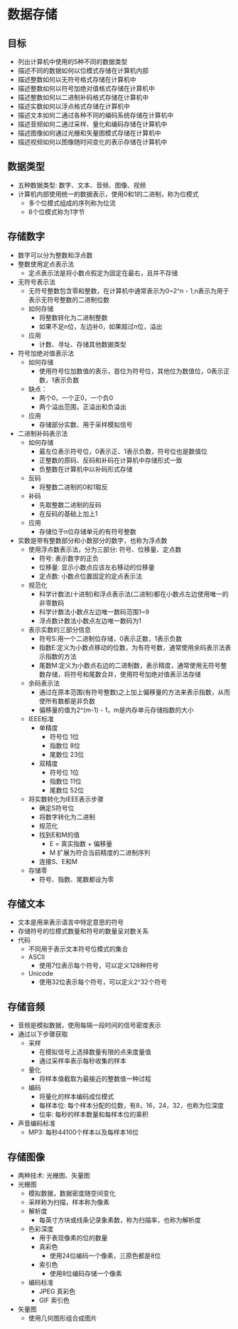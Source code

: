 # 数据存储

## 目标
- 列出计算机中使用的5种不同的数据类型
- 描述不同的数据如何以位模式存储在计算机内部
- 描述整数如何以无符号格式存储在计算机中
- 描述整数如何以符号加绝对值格式存储在计算机中
- 描述整数如何以二进制补码格式存储在计算机中
- 描述实数如何以浮点格式存储在计算机中
- 描述文本如何二通过各种不同的编码系统存储在计算机中
- 描述音频如何二通过采样、量化和编码存储在计算机中
- 描述图像如何通过光栅和矢量图模式存储在计算机中
- 描述视频如何以图像随时间变化的表示存储在计算机中

## 数据类型
- 五种数据类型: 数字、文本、音频、图像、视频
- 计算机内部使用统一的数据表示，使用0和1的二进制，称为位模式
    - 多个位模式组成的序列称为位流
    - 8个位模式称为1字节

## 存储数字
- 数字可以分为整数和浮点数
- 整数使用定点表示法
    - 定点表示法是将小数点假定为固定在最右，且并不存储
- 无符号表示法
    - 无符号整数包含零和整数，在计算机中通常表示为0~2^n - 1,n表示为用于表示无符号整数的二进制位数
    - 如何存储
        - 将整数转化为二进制整数
        - 如果不足n位，左边补0，如果超过n位，溢出
    - 应用
        - 计数、寻址、存储其他数据类型
- 符号加绝对值表示法
    - 如何存储
        - 使用符号位加数值的表示，首位为符号位，其他位为数值位，0表示正数，1表示负数
    - 缺点：
        - 两个0，一个正0，一个负0
        - 两个溢出范围，正溢出和负溢出
    - 应用
        - 存储部分实数、用于采样模拟信号
- 二进制补码表示法
    - 如何存储
        - 最左位表示符号位，0表示正、1表示负数，符号位也是数值位
        - 正整数的原码、反码和补码在计算机中存储形式一致
        - 负整数在计算机中以补码形式存储
    - 反码
        - 将整数二进制的0和1取反
    - 补码
        - 先取整数二进制的反码
        - 在反码的基础上加上1
    - 应用
        - 存储位于n位存储单元的有符号整数
- 实数是带有整数部分和小数部分的数字，也称为浮点数
    - 使用浮点数表示法，分为三部分: 符号、位移量、定点数
        - 符号: 表示数字的正负
        - 位移量: 显示小数点应该左右移动的位移量
        - 定点数: 小数点位置固定的定点表示法
    - 规范化
        - 科学计数法(十进制)和浮点表示法(二进制)都在小数点左边使用唯一的非零数码
        - 科学计数法小数点左边唯一数码范围1~9
        - 浮点数计数法小数点左边唯一数码为1
    - 表示实数的三部分信息
        - 符号S:用一个二进制位存储，0表示正数，1表示负数
        - 指数E:定义为小数点移动的位数，为有符号数，通常使用余码表示法表示指数的方法
        - 尾数M:定义为小数点右边的二进制数，表示精度，通常使用无符号整数存储，将符号和尾数合并，使用符号加绝对值表示法存储
    - 余码表示法
        - 通过在原本范围(有符号整数)之上加上偏移量的方法来表示指数，从而使所有数都是非负数
        - 偏移量的值为2^(m-1) - 1，m是内存单元存储指数的大小
    - IEEE标准
        - 单精度
            - 符号位 1位
            - 指数位 8位
            - 尾数位 23位 
        - 双精度
            - 符号位 1位
            - 指数位 11位
            - 尾数位 52位
    - 将实数转化为IEEE表示步骤
        - 确定S符号位
        - 将数字转化为二进制
        - 规范化
        - 找到E和M的值
            - E = 真实指数 + 偏移量
            - M 扩展为符合当前精度的二进制序列
        - 连接S、E和M
    - 存储零
        - 符号、指数、尾数都设为零

## 存储文本
- 文本是用来表示语言中特定意思的符号
- 存储符号的位模式数量和符号的数量呈对数关系
- 代码
    - 不同用于表示文本符号位模式的集合
    - ASCII
        - 使用7位表示每个符号，可以定义128种符号
    - Unicode
        - 使用32位表示每个符号，可以定义2^32个符号

## 存储音频
- 音频是模拟数据，使用每隔一段时间的信号密度表示
- 通过以下步骤获取
    - 采样
        - 在模拟信号上选择数量有限的点来度量值
        - 通过采样率表示每秒收集的样本
    - 量化
        - 将样本值截取为最接近的整数值一种过程
    - 编码
        - 将量化的样本编码成位模式
        - 每样本位: 每个样本分配的位数，有8，16，24，32，也称为位深度
        - 位率: 每秒的样本数量和每样本位的乘积
- 声音编码标准
    - MP3: 每秒44100个样本以及每样本16位

## 存储图像
- 两种技术: 光栅图、矢量图
- 光栅图
    - 模拟数据，数据密度随空间变化
    - 采样称为扫描，样本称为像素
    - 解析度
        - 每英寸方块或线条记录象素数，称为扫描率，也称为解析度
    - 色彩深度
        - 用于表现像素的位的数量
        - 真彩色
            - 使用24位编码一个像素，三原色都是8位
        - 索引色
            - 使用8位编码存储一个像素
    - 编码标准
        - JPEG 真彩色
        - GIF 索引色
- 矢量图
    - 使用几何图形组合成图片